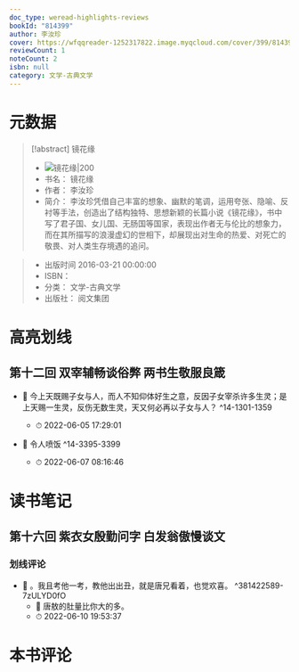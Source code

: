 ```yaml
---
doc_type: weread-highlights-reviews
bookId: "814399"
author: 李汝珍
cover: https://wfqqreader-1252317822.image.myqcloud.com/cover/399/814399/t7_814399.jpg
reviewCount: 1
noteCount: 2
isbn: null
category: 文学-古典文学
---
```

# 元数据
> [!abstract] 镜花缘
> - ![ 镜花缘|200](https://wfqqreader-1252317822.image.myqcloud.com/cover/399/814399/t7_814399.jpg)
> - 书名： 镜花缘
> - 作者： 李汝珍
> - 简介：     李汝珍凭借自己丰富的想象、幽默的笔调，运用夸张、隐喻、反衬等手法，创造出了结构独特、思想新颖的长篇小说《镜花缘》，书中写了君子国、女儿国、无肠国等国家，表现出作者无与伦比的想象力，而在其所描写的浪漫虚幻的世相下，却展现出对生命的热爱、对死亡的敬畏、对人类生存境遇的追问。

> - 出版时间 2016-03-21 00:00:00
> - ISBN： 
> - 分类： 文学-古典文学
> - 出版社： 阅文集团

# 高亮划线

## 第十二回 双宰辅畅谈俗弊 两书生敬服良箴


- 📌 今上天既赐子女与人，而人不知仰体好生之意，反因子女宰杀许多生灵；是上天赐一生灵，反伤无数生灵，天又何必再以子女与人？ ^14-1301-1359
    - ⏱ 2022-06-05 17:29:01 

- 📌 令人喷饭 ^14-3395-3399
    - ⏱ 2022-06-07 08:16:46 
# 读书笔记

## 第十六回 紫衣女殷勤问字 白发翁傲慢谈文

### 划线评论
- 📌 。我且考他一考，教他出出丑，就是唐兄看着，也觉欢喜。  ^381422589-7zULYD0fO
    - 💭 唐敖的肚量比你大的多。
    - ⏱ 2022-06-10 19:53:37
   
# 本书评论
